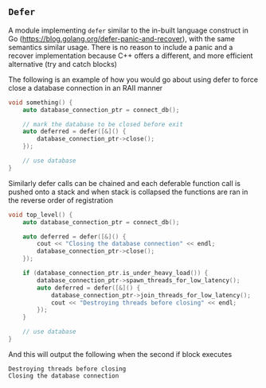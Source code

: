 `Defer`
-------

A module implementing `defer` similar to the in-built language construct in Go
(https://blog.golang.org/defer-panic-and-recover), with the same semantics
similar usage.  There is no reason to include a panic and a recover
implementation because C++ offers a different, and more efficient alternative
(try and catch blocks)

The following is an example of how you would go about using defer to force
close a database connection in an RAII manner

```C++
void something() {
    auto database_connection_ptr = connect_db();

    // mark the database to be closed before exit
    auto deferred = defer([&]() {
        database_connection_ptr->close();
    });

    // use database
}
```

Similarly defer calls can be chained and each deferable function call is
pushed onto a stack and when stack is collapsed the functions are ran in the
reverse order of registration

```C++
void top_level() {
    auto database_connection_ptr = connect_db();

    auto deferred = defer([&]() {
        cout << "Closing the database connection" << endl;
        database_connection_ptr->close();
    });

    if (database_connection_ptr.is_under_heavy_load()) {
        database_connection_ptr->spawn_threads_for_low_latency();
        auto deferred = defer([&]() {
            database_connection_ptr->join_threads_for_low_latency();
            cout << "Destroying threads before closing" << endl;
        });
    }

    // use database
}
```

And this will output the following when the second if block executes

```
Destroying threads before closing
Closing the database connection
```
